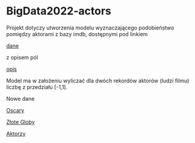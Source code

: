 # BigData2022-actors

Projekt dotyczy utworzenia modelu wyznaczającego podobieństwo pomiędzy aktorami z bazy imdb, dostępnymi pod linkiem

[dane](https://datasets.imdbws.com/)

z opisem pól

[opis](https://www.imdb.com/interfaces/)

Model ma w założeniu wyliczać dla dwóch rekordów aktorów (ludzi filmu) liczbę z przedziału [-1,1].

Nowe dane

[Oscary](https://www.kaggle.com/datasets/unanimad/the-oscar-award?select=the_oscar_award.csv)


[Złote Globy](https://www.kaggle.com/datasets/unanimad/the-oscar-award?select=the_oscar_award.csv)


[Aktorzy](https://www.kaggle.com/datasets/tmdb/tmdb-movie-metadata)
